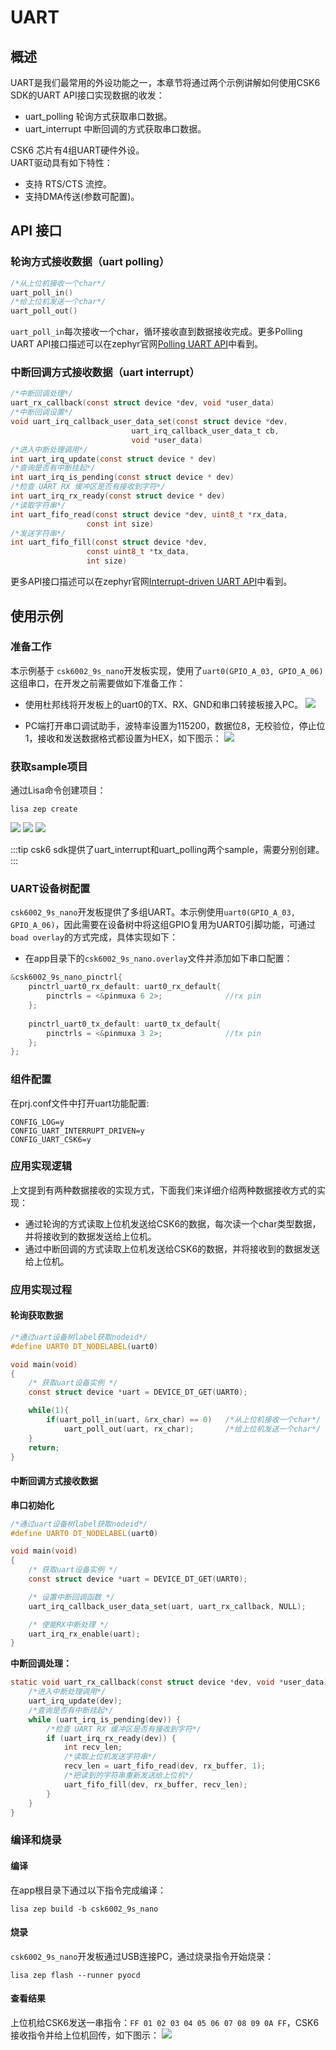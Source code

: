 # UART

## 概述
UART是我们最常用的外设功能之一，本章节将通过两个示例讲解如何使用CSK6 SDK的UART API接口实现数据的收发：
- uart_polling 轮询方式获取串口数据。
- uart_interrupt 中断回调的方式获取串口数据。

CSK6 芯片有4组UART硬件外设。  
UART驱动具有如下特性：
- 支持 RTS/CTS 流控。
- 支持DMA传送(参数可配置)。

## API 接口
### 轮询方式接收数据（uart polling）

```c
/*从上位机接收一个char*/
uart_poll_in()
/*给上位机发送一个char*/
uart_poll_out()
```
`uart_poll_in`每次接收一个char，循环接收直到数据接收完成。更多Polling UART API接口描述可以在zephyr官网[Polling UART API](https://docs.zephyrproject.org/latest/doxygen/html/group__uart__polling.html)中看到。


### 中断回调方式接收数据（uart interrupt）
```c
/*中断回调处理*/
uart_rx_callback(const struct device *dev, void *user_data)
/*中断回调设置*/
void uart_irq_callback_user_data_set(const struct device *dev,
						   uart_irq_callback_user_data_t cb,
						   void *user_data)
/*进入中断处理调用*/
int uart_irq_update(const struct device * dev)
/*查询是否有中断挂起*/
int uart_irq_is_pending(const struct device * dev)
/*检查 UART RX 缓冲区是否有接收到字符*/
int uart_irq_rx_ready(const struct device * dev)
/*读取字符串*/
int uart_fifo_read(const struct device *dev, uint8_t *rx_data,
				 const int size)
/*发送字符串*/
int uart_fifo_fill(const struct device *dev,
				 const uint8_t *tx_data,
				 int size)
```
更多API接口描述可以在zephyr官网[Interrupt-driven UART API](https://docs.zephyrproject.org/latest/doxygen/html/group__uart__interrupt.html)中看到。


## 使用示例

### 准备工作
本示例基于 `csk6002_9s_nano`开发板实现，使用了`uart0(GPIO_A_03, GPIO_A_06)`这组串口，在开发之前需要做如下准备工作：
- 使用杜邦线将开发板上的uart0的TX、RX、GND和串口转接板接入PC。
![](./files/uart_pin_conect.png)

- PC端打开串口调试助手，波特率设置为115200，数据位8，无校验位，停止位1，接收和发送数据格式都设置为HEX，如下图示：
![](./files/uart_01.png)

### 获取sample项目
通过Lisa命令创建项目：
```
lisa zep create
```
![](./files/uart_create01.png)
![](./files/uart_create02.png)
![](./files/uart_create03.png)

:::tip
csk6 sdk提供了uart_interrupt和uart_polling两个sample，需要分别创建。
:::

### UART设备树配置
`csk6002_9s_nano`开发板提供了多组UART。本示例使用`uart0(GPIO_A_03, GPIO_A_06)`，因此需要在设备树中将这组GPIO复用为UART0引脚功能，可通过`boad overlay`的方式完成，具体实现如下：
- 在app目录下的`csk6002_9s_nano.overlay`文件并添加如下串口配置：
```c
&csk6002_9s_nano_pinctrl{
    pinctrl_uart0_rx_default: uart0_rx_default{
        pinctrls = <&pinmuxa 6 2>;              //rx pin
    };
    
    pinctrl_uart0_tx_default: uart0_tx_default{
        pinctrls = <&pinmuxa 3 2>;              //tx pin
    };
};
```
### 组件配置
在prj.conf文件中打开uart功能配置:
```shell
CONFIG_LOG=y
CONFIG_UART_INTERRUPT_DRIVEN=y
CONFIG_UART_CSK6=y
```
### 应用实现逻辑
上文提到有两种数据接收的实现方式，下面我们来详细介绍两种数据接收方式的实现：  
- 通过轮询的方式读取上位机发送给CSK6的数据，每次读一个char类型数据，并将接收到的数据发送给上位机。
- 通过中断回调的方式读取上位机发送给CSK6的数据，并将接收到的数据发送给上位机。

### 应用实现过程
#### 轮询获取数据
```c
/*通过uart设备树label获取nodeid*/
#define UART0 DT_NODELABEL(uart0)

void main(void)
{
	/* 获取uart设备实例 */
	const struct device *uart = DEVICE_DT_GET(UART0);

	while(1){
		if(uart_poll_in(uart, &rx_char) == 0)	/*从上位机接收一个char*/
			uart_poll_out(uart, rx_char);		/*给上位机发送一个char*/
	}
	return;
}
```
#### 中断回调方式接收数据
**串口初始化**

```c
/*通过uart设备树label获取nodeid*/
#define UART0 DT_NODELABEL(uart0)

void main(void)
{
	/* 获取uart设备实例 */
    const struct device *uart = DEVICE_DT_GET(UART0);

	/* 设置中断回调函数 */
	uart_irq_callback_user_data_set(uart, uart_rx_callback, NULL);

	/* 使能RX中断处理 */
	uart_irq_rx_enable(uart);
}
```

**中断回调处理：**

```c
static void uart_rx_callback(const struct device *dev, void *user_data){
    /*进入中断处理调用*/
    uart_irq_update(dev);
    /*查询是否有中断挂起*/					
    while (uart_irq_is_pending(dev)) {
        /*检查 UART RX 缓冲区是否有接收到字符*/
        if (uart_irq_rx_ready(dev)) {
            int recv_len;
            /*读取上位机发送字符串*/
            recv_len = uart_fifo_read(dev, rx_buffer, 1);
            /*把读到的字符串重新发送给上位机*/
            uart_fifo_fill(dev, rx_buffer, recv_len);
        }
    }
}
```

### 编译和烧录
#### 编译
在app根目录下通过以下指令完成编译：
```
lisa zep build -b csk6002_9s_nano
```
#### 烧录

`csk6002_9s_nano`开发板通过USB连接PC，通过烧录指令开始烧录：
```
lisa zep flash --runner pyocd
```
#### 查看结果

上位机给CSK6发送一串指令：`FF 01 02 03 04 05 06 07 08 09 0A FF`，CSK6接收指令并给上位机回传，如下图示：
![](./files/uart_result.png)